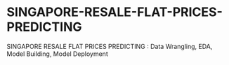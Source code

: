 # SINGAPORE-RESALE-FLAT-PRICES-PREDICTING
SINGAPORE RESALE FLAT PRICES PREDICTING : Data Wrangling, EDA, Model Building, Model Deployment

